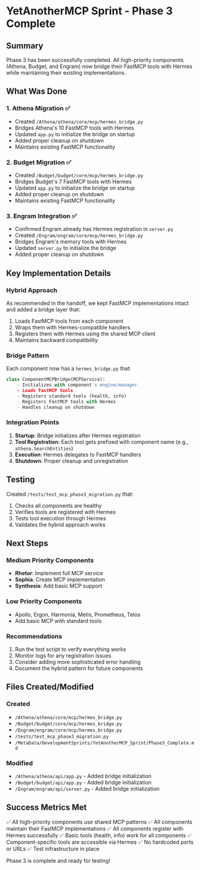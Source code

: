 # YetAnotherMCP Sprint - Phase 3 Complete

## Summary

Phase 3 has been successfully completed. All high-priority components (Athena, Budget, and Engram) now bridge their FastMCP tools with Hermes while maintaining their existing implementations.

## What Was Done

### 1. Athena Migration ✅
- Created `/Athena/athena/core/mcp/hermes_bridge.py`
- Bridges Athena's 10 FastMCP tools with Hermes
- Updated `app.py` to initialize the bridge on startup
- Added proper cleanup on shutdown
- Maintains existing FastMCP functionality

### 2. Budget Migration ✅
- Created `/Budget/budget/core/mcp/hermes_bridge.py`
- Bridges Budget's 7 FastMCP tools with Hermes
- Updated `app.py` to initialize the bridge on startup
- Added proper cleanup on shutdown
- Maintains existing FastMCP functionality

### 3. Engram Integration ✅
- Confirmed Engram already has Hermes registration in `server.py`
- Created `/Engram/engram/core/mcp/hermes_bridge.py`
- Bridges Engram's memory tools with Hermes
- Updated `server.py` to initialize the bridge
- Added proper cleanup on shutdown

## Key Implementation Details

### Hybrid Approach
As recommended in the handoff, we kept FastMCP implementations intact and added a bridge layer that:
1. Loads FastMCP tools from each component
2. Wraps them with Hermes-compatible handlers
3. Registers them with Hermes using the shared MCP client
4. Maintains backward compatibility

### Bridge Pattern
Each component now has a `hermes_bridge.py` that:
```python
class ComponentMCPBridge(MCPService):
    - Initializes with component's engine/manager
    - Loads FastMCP tools
    - Registers standard tools (health, info)
    - Registers FastMCP tools with Hermes
    - Handles cleanup on shutdown
```

### Integration Points
1. **Startup**: Bridge initializes after Hermes registration
2. **Tool Registration**: Each tool gets prefixed with component name (e.g., `athena.SearchEntities`)
3. **Execution**: Hermes delegates to FastMCP handlers
4. **Shutdown**: Proper cleanup and unregistration

## Testing

Created `/tests/test_mcp_phase3_migration.py` that:
1. Checks all components are healthy
2. Verifies tools are registered with Hermes
3. Tests tool execution through Hermes
4. Validates the hybrid approach works

## Next Steps

### Medium Priority Components
- **Rhetor**: Implement full MCP service
- **Sophia**: Create MCP implementation
- **Synthesis**: Add basic MCP support

### Low Priority Components
- Apollo, Ergon, Harmonia, Metis, Prometheus, Telos
- Add basic MCP with standard tools

### Recommendations
1. Run the test script to verify everything works
2. Monitor logs for any registration issues
3. Consider adding more sophisticated error handling
4. Document the hybrid pattern for future components

## Files Created/Modified

### Created
- `/Athena/athena/core/mcp/hermes_bridge.py`
- `/Budget/budget/core/mcp/hermes_bridge.py`
- `/Engram/engram/core/mcp/hermes_bridge.py`
- `/tests/test_mcp_phase3_migration.py`
- `/MetaData/DevelopmentSprints/YetAnotherMCP_Sprint/Phase3_Complete.md`

### Modified
- `/Athena/athena/api/app.py` - Added bridge initialization
- `/Budget/budget/api/app.py` - Added bridge initialization
- `/Engram/engram/api/server.py` - Added bridge initialization

## Success Metrics Met
✅ All high-priority components use shared MCP patterns
✅ All components maintain their FastMCP implementations
✅ All components register with Hermes successfully
✅ Basic tools (health, info) work for all components
✅ Component-specific tools are accessible via Hermes
✅ No hardcoded ports or URLs
✅ Test infrastructure in place

Phase 3 is complete and ready for testing!